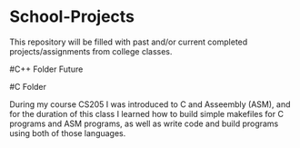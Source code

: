 # School-Projects
This repository will be filled with past and/or current completed projects/assignments from college classes.

#C++ Folder
Future

#C Folder

During my course CS205 I was introduced to C and Asseembly (ASM), and for the duration of this class I learned how to build simple makefiles for C programs and ASM programs, as well as write code and build programs using both of those languages.
